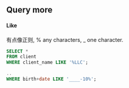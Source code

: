 
## Query more

#### Like

有点像正则, 
% any characters,
_ one character.

```sql
SELECT *
FROM client
WHERE client_name LIKE '%LLC';

..
WHERE birth+date LIKE '____-10%';

```

